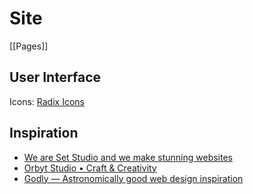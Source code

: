 # Site

[[Pages]]

## User Interface

Icons: [Radix Icons](https://www.radix-ui.com/icons)

## Inspiration

- [We are Set Studio and we make stunning websites](https://set.studio/)
- [Orbyt Studio • Craft & Creativity](https://orbyt.studio/)
- [Godly — Astronomically good web design inspiration](https://godly.website/)